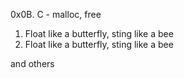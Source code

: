 0x0B. C - malloc, free

1. Float like a butterfly, sting like a bee
2. Float like a butterfly, sting like a bee

and others
